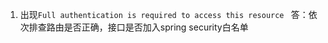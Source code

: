 1. 出现`Full authentication is required to access this resource `
答：依次排查路由是否正确，接口是否加入spring security白名单